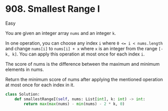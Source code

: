 # 908. Smallest Range I

Easy

You are given an integer array `nums` and an integer `k`.

In one operation, you can choose any index `i` where `0 <= i < nums.length` and
change `nums[i]` to `nums[i] + x` where `x` is an integer from the range
`[-k, k]`. You can apply this operation at most once for each index `i`.

The score of nums is the difference between the maximum and minimum elements in
nums.

Return the minimum score of nums after applying the mentioned operation at most
once for each index in it.

```python
class Solution:
    def smallestRangeI(self, nums: List[int], k: int) -> int:
        return max(max(nums) - min(nums) - 2 * k, 0)
```
